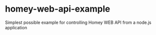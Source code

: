 # homey-web-api-example
Simplest possible example for controlling Homey WEB API from a node.js application
